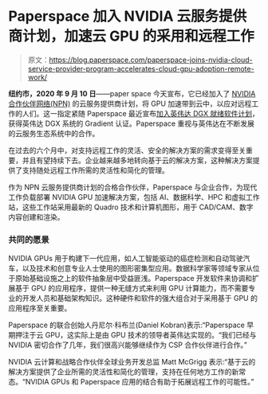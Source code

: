 # Paperspace 加入 NVIDIA 云服务提供商计划，加速云 GPU 的采用和远程工作

> 原文：<https://blog.paperspace.com/paperspace-joins-nvidia-cloud-service-provider-program-accelerates-cloud-gpu-adoption-remote-work/>

**纽约市，2020 年 9 月 10 日**——paper space 今天宣布，它已经加入了 [NVIDIA 合作伙伴网络(NPN)](https://www.nvidia.com/en-us/about-nvidia/partners/) 的云服务提供商计划，将 GPU 加速带到云中，以应对远程工作的人们。这一指定紧随 Paperspace 最近宣布[加入英伟达 DGX 就绪软件计划](https://blogs.nvidia.com/blog/2020/05/14/dgx-ready-software-program-partners/)，获得英伟达 DGX 系统的 Gradient 认证。Paperspace 重视与英伟达在不断发展的云服务生态系统中的合作。

在过去的六个月中，对支持远程工作的灵活、安全的解决方案的需求变得至关重要，并且有望持续下去。企业越来越多地转向基于云的解决方案，这种解决方案提供了支持随处远程工作所需的灵活性和简化的管理。

作为 NPN 云服务提供商计划的合格合作伙伴，Paperspace 与企业合作，为现代工作负载部署 NVIDIA GPU 加速解决方案，包括 AI、数据科学、HPC 和虚拟工作站，这些工作站采用最新的 Quadro 技术和计算机图形，用于 CAD/CAM、数字内容创建和渲染。

### 共同的愿景

NVIDIA GPUs 用于构建下一代应用，如人工智能驱动的癌症检测和自动驾驶汽车，以及技术和创意专业人士使用的图形密集型应用。数据科学家等领域专家从位于原始基础设施之上的软件抽象层中受益匪浅。Paperspace 开发软件来协调和扩展基于 GPU 的应用程序，提供一种无缝方式来利用 GPU 计算能力，而不需要专业的开发人员和基础架构知识。这种硬件和软件的强大组合对于采用基于 GPU 的应用程序至关重要。

Paperspace 的联合创始人丹尼尔·科布兰(Daniel Kobran)表示:“Paperspace 早期押注于云 GPU，这实际上是由 GPU 技术的领导者英伟达实现的。“我们已经与 NVIDIA 密切合作了几年，我们很高兴能够继续作为 CSP 合作伙伴进行合作。”

NVIDIA 云计算和战略合作伙伴全球业务开发总监 Matt McGrigg 表示:“基于云的解决方案提供了企业所需的灵活性和简化的管理，支持在任何地方工作的新常态。“NVIDIA GPUs 和 Paperspace 应用的结合有助于拓展远程工作的可能性。”